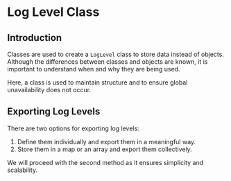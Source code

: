 # Log Level Class

## Introduction
Classes are used to create a `LogLevel` class to store data instead of objects. Although the differences between classes and objects are known, it is important to understand when and why they are being used. 

Here, a class is used to maintain structure and to ensure global unavailability does not occur.

## Exporting Log Levels
There are two options for exporting log levels:
1. Define them individually and export them in a meaningful way.
2. Store them in a map or an array and export them collectively.

We will proceed with the second method as it ensures simplicity and scalability.